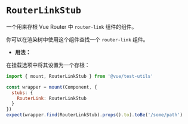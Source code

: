 # `RouterLinkStub`

一个用来存根 Vue Router 中 `router-link` 组件的组件。

你可以在渲染树中使用这个组件查找一个 `router-link` 组件。

- **用法：**

在挂载选项中将其设置为一个存根：

```js
import { mount, RouterLinkStub } from '@vue/test-utils'

const wrapper = mount(Component, {
  stubs: {
    RouterLink: RouterLinkStub
  }
})
expect(wrapper.find(RouterLinkStub).props().to).toBe('/some/path')
```

